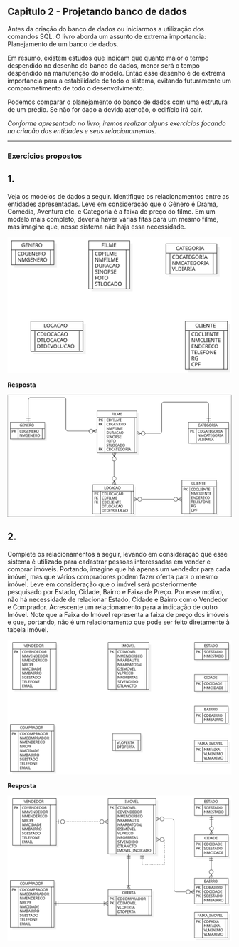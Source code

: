 ## Capitulo 2 - Projetando banco de dados

Antes da criação do banco de dados ou iniciarmos a utilização dos comandos SQL. O livro aborda um assunto de extrema importancia: Planejamento de um banco de dados.

Em resumo, existem estudos que indicam que quanto maior o tempo despendido no desenho do banco de dados, menor será o tempo despendido na manutenção do modelo. Então esse desenho é de extrema importancia para a estabilidade de todo o sistema, evitando futuramente um comprometimento de todo o desenvolvimento.

Podemos comparar o planejamento do banco de dados com uma estrutura de um prédio. Se não for dado a devida atencão, o edifício irá cair.

*Conforme apresentado no livro, iremos realizar alguns exercícios focando na criacão das entidades e seus relacionamentos.*

------

### Exercícios propostos

## 1.
Veja os modelos de dados a seguir. Identifique os relacionamentos entre as entidades apresentadas. Leve em consideração que o Gênero é Drama, Comédia, Aventura etc. e Categoria é a faixa de preço do filme. Em um modelo mais completo, deveria haver várias fitas para um mesmo filme, mas imagine que, nesse sistema não haja essa necessidade.
   
![Pergunta Exercicio 1](../assets/imgs/cap2/Exe1Pergunta.svg)

**Resposta**

![Resposta do Exercicio 1](../assets/imgs/cap2/Exe1Resposta.svg)

## 2. 
Complete os relacionamentos a seguir, levando em consideração que esse sistema é utilizado para cadastrar pessoas interessadas em vender e comprar imóveis. Portando, imagine que há apenas um vendedor para cada imóvel, mas que vários compradores podem fazer oferta para o mesmo imóvel. Leve em consideração que o imóvel será posteriormente pesquisado por Estado, Cidade, Bairro e Faixa de Preço. Por esse motivo, não há necessidade de relacionar Estado, Cidade e Bairro com o Vendedor e Comprador. Acrescente um relacionamento para a indicação de outro Imóvel. Note que a Faixa do Imóvel representa a faixa de preço dos imóveis e que, portando, não é um relacionamento que pode ser feito diretamente à tabela Imóvel.

![Pergunta do Exercicio 2](../assets/imgs/cap2/Exe2Pergunta.svg)

**Resposta**

![Resposta do Exercicio 1](../assets/imgs/cap2/Exe2Resposta.svg)